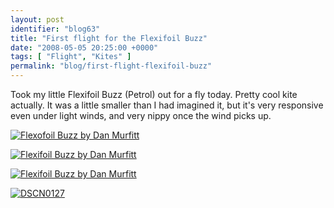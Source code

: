 ```yaml
---
layout: post
identifier: "blog63"
title: "First flight for the Flexifoil Buzz"
date: "2008-05-05 20:25:00 +0000"
tags: [ "Flight", "Kites" ]
permalink: "blog/first-flight-flexifoil-buzz"
---
```

Took my little Flexifoil Buzz (Petrol) out for a fly today. Pretty cool kite actually. It was a little smaller than I had imagined it, but it's very responsive even under light winds, and very nippy once the wind picks up.

[![Flexofoil Buzz by Dan Murfitt](http://farm3.static.flickr.com/2350/2467846705_d61cf45637.jpg)](http://www.flickr.com/photos/danmurf/2467846705/)

[![Flexifoil Buzz by Dan Murfitt](http://farm3.static.flickr.com/2123/2467850227_892ffcd1ec.jpg)](http://www.flickr.com/photos/danmurf/2467850227/)

[![Flexifoil Buzz by Dan Murfitt](http://farm3.static.flickr.com/2091/2467863803_127571f2cf.jpg)](http://www.flickr.com/photos/danmurf/2467863803/)

[![DSCN0127](http://farm3.static.flickr.com/2050/2467861037_18a4cfe650.jpg)](http://www.flickr.com/photos/danmurf/2467861037/)